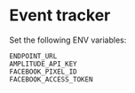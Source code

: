 # Event tracker

Set the following ENV variables:

```
ENDPOINT_URL
AMPLITUDE_API_KEY
FACEBOOK_PIXEL_ID
FACEBOOK_ACCESS_TOKEN
```
